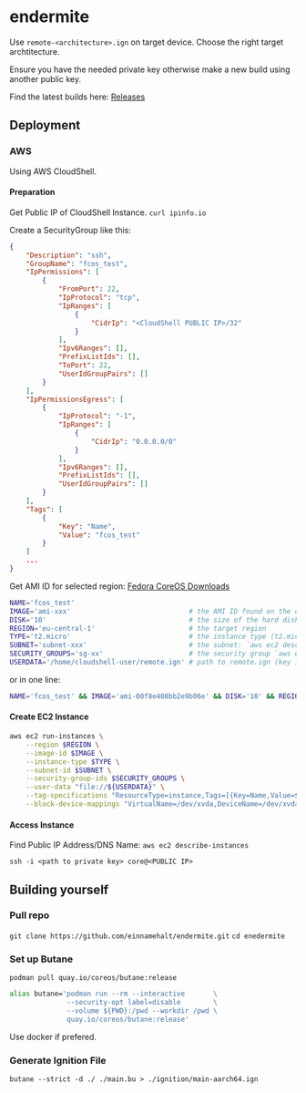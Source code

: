 # endermite

Use `remote-<architecture>.ign` on target device. Choose the right target archtitecture.

Ensure you have the needed private key otherwise make a new build using another public key.

Find the latest builds here: [Releases](https://github.com/einnamehalt/endermite/releases/latest)


## Deployment

### AWS

Using AWS CloudShell.

#### Preparation
Get Public IP of CloudShell Instance.
`curl ipinfo.io` 

Create a SecurityGroup like this:

```json
{
    "Description": "ssh",
    "GroupName": "fcos_test",
    "IpPermissions": [
        {
            "FromPort": 22,
            "IpProtocol": "tcp",
            "IpRanges": [
                {
                    "CidrIp": "<CloudShell PUBLIC IP>/32"
                }
            ],
            "Ipv6Ranges": [],
            "PrefixListIds": [],
            "ToPort": 22,
            "UserIdGroupPairs": []
        }
    ],
    "IpPermissionsEgress": [
        {
            "IpProtocol": "-1",
            "IpRanges": [
                {
                    "CidrIp": "0.0.0.0/0"
                }
            ],
            "Ipv6Ranges": [],
            "PrefixListIds": [],
            "UserIdGroupPairs": []
        }
    ],
    "Tags": [
        {
            "Key": "Name",
            "Value": "fcos_test"
        }
    ]
    ...
}
```

Get AMI ID for selected region:
[Fedora CoreOS Downloads](https://getfedora.org/coreos/download?tab=cloud_launchable&stream=stable&arch=x86_64)

```bash
NAME='fcos_test'
IMAGE='ami-xxx'                             # the AMI ID found on the download page
DISK='10'                                   # the size of the hard disk in GB
REGION='eu-central-1'                       # the target region
TYPE='t2.micro'                             # the instance type (t2.micro - free tier)
SUBNET='subnet-xxx'                         # the subnet: `aws ec2 describe-subnets`
SECURITY_GROUPS='sg-xx'                     # the security group `aws ec2 describe-security-groups`
USERDATA='/home/cloudshell-user/remote.ign' # path to remote.ign (key is test.rsa.pub)
```

or in one line:

```bash
NAME='fcos_test' && IMAGE='ami-00f8e408bb2e9b06e' && DISK='10' && REGION='eu-central-1' && TYPE='t2.micro' && SUBNET='subnet-xxx' && SECURITY_GROUPS='sg-xxx' && USERDATA='/home/cloudshell-user/remote-x86_64.ign'
```

#### Create EC2 Instance

```bash
aws ec2 run-instances \
    --region $REGION \
    --image-id $IMAGE \
    --instance-type $TYPE \
    --subnet-id $SUBNET \
    --security-group-ids $SECURITY_GROUPS \
    --user-data "file://${USERDATA}" \
    --tag-specifications "ResourceType=instance,Tags=[{Key=Name,Value=${NAME}}]" \
    --block-device-mappings "VirtualName=/dev/xvda,DeviceName=/dev/xvda,Ebs={VolumeSize=${DISK}}"
```

#### Access Instance

Find Public IP Address/DNS Name: `aws ec2 describe-instances`

`ssh -i <path to private key> core@<PUBLIC IP>`

## Building yourself

### Pull repo
`git clone https://github.com/einnamehalt/endermite.git`
`cd enedermite`

### Set up Butane

`podman pull quay.io/coreos/butane:release`

```bash
alias butane='podman run --rm --interactive       \
              --security-opt label=disable        \
              --volume ${PWD}:/pwd --workdir /pwd \
              quay.io/coreos/butane:release'
```
Use docker if prefered.

### Generate Ignition File

`butane --strict -d ./ ./main.bu > ./ignition/main-aarch64.ign`
